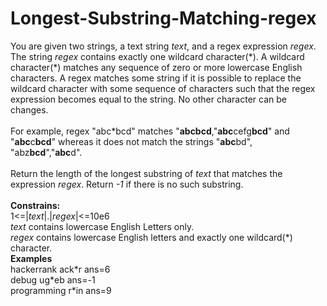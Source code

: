 # Longest-Substring-Matching-regex  
  
You are given two strings, a text string *text*, and a regex expression *regex*.
The string *regex* contains exactly one wildcard character(\*). A wildcard character(\*) 
matches any sequence of zero or more lowercase English characters. A regex matches some string
if it is possible to replace the wildcard character with some sequence of characters such that
the regex expression becomes equal to the string.
No other character can be changes. 
<br> <br>
For example, regex "abc*bcd" matches
"**abcbcd**,"**abc**cefg**bcd**" and "**abc**c**bcd**" whereas it does not match the strings
"**abc**bd", "abz**bcd**","**abc**d".
<br> <br>
Return the length of the longest substring of *text* that matches the expression *regex*.
Return *-1* if there is no such substring.
<br> <br>
**Constrains:** <br>
1<=|*text*|.|*regex*|<=10e6 <br>
*text* contains lowercase English Letters only.<br>
*regex* contains lowercase English letters and exactly one wildcard(\*) character.
<br>
**Examples** <br>
hackerrank
ack\*r
ans=6
<br>
debug
ug\*eb
ans=-1
<br>
programming
r\*in
ans=9
